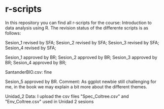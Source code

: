 # r-scripts

In this repository you can find all r-scripts for the course: Introduction to data analysis using R. The revision status of the differente scripts is as follows:

Sesion_1 revised by SFA;
Sesion_2 revised by SFA;
Sesion_3 revised by SFA;
Sesion_4 revised by SFA;


Sesion_1 approved by BR;
Sesion_2 approved by BR;
Sesion_3 approved by BR;
Sesion_4 approved by BR;

SantanderBIO.csv: fine

Sesion_5 approved by BR. Comment: As ggplot newbie still challenging for me, in the book we may explain a bit more about the different themes.

Unidad_2 Data: I upload the csv files "Spec_Coltree.csv" and "Env_Coltree.csv" used in Unidad 2 sesions